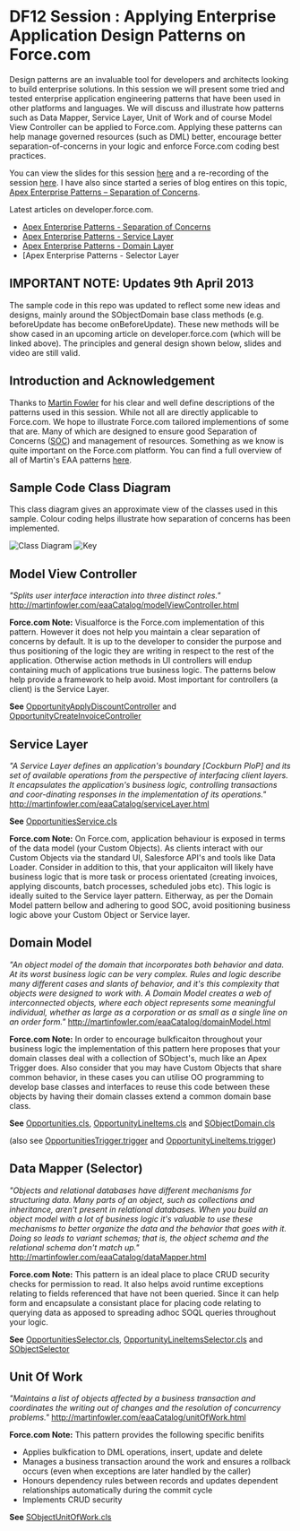 DF12 Session : Applying Enterprise Application Design Patterns on Force.com
===========================================================================

Design patterns are an invaluable tool for developers and architects looking to build enterprise solutions. In this session we will present some tried and tested enterprise application engineering patterns that have been used in other platforms and languages. We will discuss and illustrate how patterns such as Data Mapper, Service Layer, Unit of Work and of course Model View Controller can be applied to Force.com. Applying these patterns can help manage governed resources (such as DML) better, encourage better separation-of-concerns in your logic and enforce Force.com coding best practices.

You can view the slides for this session [here](http://www.slideshare.net/afawcett/df12-applying-enterprise-application-design-patterns-on-forcecom?ref=http://andrewfawcett.wordpress.com/) and a re-recording of the session [here](https://docs.google.com/a/financialforce.com/file/d/0B6brfGow3cD8UHhzWDF1WENEaXc/preview?pli=1). I have also since started a series of blog entires on this topic, [Apex Enterprise Patterns – Separation of Concerns](http://andrewfawcett.wordpress.com/2012/11/16/apex-enterprise-patterns-separation-of-concerns/).

Latest articles on developer.force.com.
- [Apex Enterprise Patterns - Separation of Concerns](http://wiki.developerforce.com/page/Apex_Enterprise_Patterns_-_Separation_of_Concerns)
- [Apex Enterprise Patterns - Service Layer](http://wiki.developerforce.com/page/Apex_Enterprise_Patterns_-_Service_Layer)
- [Apex Enterprise Patterns - Domain Layer](http://wiki.developerforce.com/page/Apex_Enterprise_Patterns_-_Domain_Layer)
- [Apex Enterprise Patterns - Selector Layer


IMPORTANT NOTE: Updates 9th April 2013
--------------------------------------

The sample code in this repo was updated to reflect some new ideas and designs, mainly around the SObjectDomain base class methods (e.g. beforeUpdate has become onBeforeUpdate). These new methods will be show cased in an upcoming article on developer.force.com (which will be linked above). The principles and general design shown below, slides and video are still valid.


Introduction and Acknowledgement
--------------------------------

Thanks to [Martin Fowler](http://martinfowler.com/) for his clear and well define descriptions of the patterns used in this session. While not all are directly applicable to Force.com. We hope to illustrate Force.com tailored implementions of some that are. Many of which are designed to ensure good Separation of Concerns ([SOC](http://en.wikipedia.org/wiki/Separation_of_concerns)) and management of resources. Something as we know is quite important on the Force.com platform. You can find a full overview of all of Martin's EAA patterns [here](http://martinfowler.com/eaaCatalog/).

Sample Code Class Diagram
-------------------------

This class diagram gives an approximate view of the classes used in this sample. Colour coding helps illustrate how separation of concerns has been implemented.

![Class Diagram](http://yuml.me/572cfb8c)
![Key](http://yuml.me/290071ed)

Model View Controller
---------------------

_"Splits user interface interaction into three distinct roles."_
<http://martinfowler.com/eaaCatalog/modelViewController.html>

**Force.com Note:** Visualforce is the Force.com implementation of this pattern. However it does not help you maintain a clear separation of concerns by default. It is up to the developer to consider the purpose and thus positioning of the logic they are writing in respect to the rest of the application. Otherwise action methods in UI controllers will endup containing much of applications true business logic. The patterns below help provide a framework to help avoid. Most important for controllers (a client) is the Service Layer.

**See**  [OpportunityApplyDiscountController](https://github.com/financialforcedev/df12-apex-enterprise-patterns/blob/master/df12/src/classes/OpportunityApplyDiscountController.cls) and  [OpportunityCreateInvoiceController](https://github.com/financialforcedev/df12-apex-enterprise-patterns/blob/master/df12/src/classes/OpportunityCreateInvoiceController.cls)

Service Layer
-------------

_"A Service Layer defines an application's boundary [Cockburn PloP] and its set of available operations from the perspective of interfacing client layers. It encapsulates the application's business logic, controlling transactions and coor-dinating responses in the implementation of its operations."_
<http://martinfowler.com/eaaCatalog/serviceLayer.html>

**See** [OpportunitiesService.cls](https://github.com/financialforcedev/df12-apex-enterprise-patterns/blob/master/df12/src/classes/OpportunitiesService.cls)

**Force.com Note:** On Force.com, application behaviour is exposed in terms of the data model (your Custom Objects). As clients interact with our Custom Objects via the standard UI, Salesforce API's and tools like Data Loader. Consider in addition to this, that your applicaiton will likely have business logic that is more task or process orientated (creating invoices, applying discounts, batch processes, scheduled jobs etc). This logic is ideally suited to the Service layer pattern. Eitherway, as per the Domain Model pattern bellow and adhering to good SOC, avoid positioning business logic above your Custom Object or Service layer.

Domain Model
------------

_"An object model of the domain that incorporates both behavior and data. At its worst business logic can be very complex. Rules and logic describe many different cases and slants of behavior, and it's this complexity that objects were designed to work with. A Domain Model creates a web of interconnected objects, where each object represents some meaningful individual, whether as large as a corporation or as small as a single line on an order form."_
<http://martinfowler.com/eaaCatalog/domainModel.html>

**Force.com Note:** In order to encourage bulkficaiton throughout your business logic the implementation of this pattern here proposes that your domain classes deal with a collection of SObject's, much like an Apex Trigger does. Also consider that you may have Custom Objects that share common behavior, in these cases you can utilise OO programming to develop base classes and interfaces to reuse this code between these objects by having their domain classes extend a common domain base class.

**See** [Opportunities.cls](https://github.com/financialforcedev/df12-apex-enterprise-patterns/blob/master/df12/src/classes/Opportunities.cls), [OpportunityLineItems.cls](https://github.com/financialforcedev/df12-apex-enterprise-patterns/blob/master/df12/src/classes/OpportunityLineItems.cls) and [SObjectDomain.cls](https://github.com/financialforcedev/df12-apex-enterprise-patterns/blob/master/df12/src/classes/SObjectDomain.cls)

(also see [OpportunitiesTrigger.trigger](https://github.com/financialforcedev/df12-apex-enterprise-patterns/blob/master/df12/src/triggers/OpportunitiesTrigger.trigger) and [OpportunityLineItems.trigger](https://github.com/financialforcedev/df12-apex-enterprise-patterns/blob/master/df12/src/triggers/OpportunityLineItemsTrigger.trigger))

Data Mapper (Selector)
----------------------

_"Objects and relational databases have different mechanisms for structuring data. Many parts of an object, such as collections and inheritance, aren't present in relational databases. When you build an object model with a lot of business logic it's valuable to use these mechanisms to better organize the data and the behavior that goes with it. Doing so leads to variant schemas; that is, the object schema and the relational schema don't match up."_ <http://martinfowler.com/eaaCatalog/dataMapper.html>

**Force.com Note:** This pattern is an ideal place to place CRUD security checks for permission to read. It also helps avoid runtime exceptions relating to fields referenced that have not been queried. Since it can help form and encapsulate a consistant place for placing code relating to querying data as apposed to spreading adhoc SOQL queries throughout your logic.

**See** [OpportunitiesSelector.cls](https://github.com/financialforcedev/df12-apex-enterprise-patterns/blob/master/df12/src/classes/OpportunitiesSelector.cls), [OpportunityLineItemsSelector.cls](https://github.com/financialforcedev/df12-apex-enterprise-patterns/blob/master/df12/src/classes/OpportunityLineItemsSelector.cls) and [SObjectSelector](https://github.com/financialforcedev/df12-apex-enterprise-patterns/blob/master/df12/src/classes/SObjectSelector.cls)

Unit Of Work
------------

_"Maintains a list of objects affected by a business transaction and coordinates the writing out of changes and the resolution of concurrency problems."_ <http://martinfowler.com/eaaCatalog/unitOfWork.html>

**Force.com Note:** This pattern provides the following specific benifits

* Applies bulkfication to DML operations, insert, update and delete
* Manages a business transaction around the work and ensures a rollback occurs (even when exceptions are later handled by the caller)
* Honours dependency rules between records and updates dependent relationships automatically during the commit cycle
* Implements CRUD security

**See** [SObjectUnitOfWork.cls](https://github.com/financialforcedev/df12-apex-enterprise-patterns/blob/master/df12/src/classes/SObjectUnitOfWork.cls)
